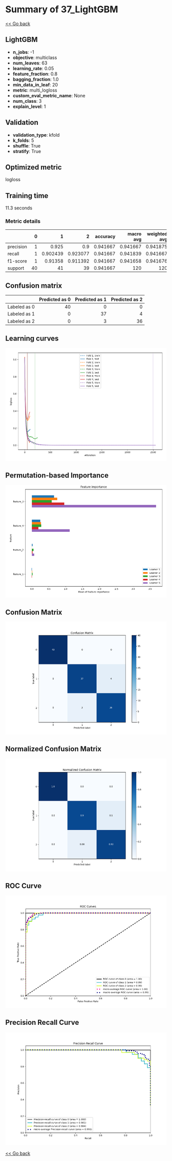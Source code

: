 # Summary of 37_LightGBM

[<< Go back](../README.md)


## LightGBM
- **n_jobs**: -1
- **objective**: multiclass
- **num_leaves**: 63
- **learning_rate**: 0.05
- **feature_fraction**: 0.8
- **bagging_fraction**: 1.0
- **min_data_in_leaf**: 20
- **metric**: multi_logloss
- **custom_eval_metric_name**: None
- **num_class**: 3
- **explain_level**: 1

## Validation
 - **validation_type**: kfold
 - **k_folds**: 5
 - **shuffle**: True
 - **stratify**: True

## Optimized metric
logloss

## Training time

11.3 seconds

### Metric details
|           |   0 |         1 |         2 |   accuracy |   macro avg |   weighted avg |   logloss |
|:----------|----:|----------:|----------:|-----------:|------------:|---------------:|----------:|
| precision |   1 |  0.925    |  0.9      |   0.941667 |    0.941667 |       0.941875 |  0.163926 |
| recall    |   1 |  0.902439 |  0.923077 |   0.941667 |    0.941839 |       0.941667 |  0.163926 |
| f1-score  |   1 |  0.91358  |  0.911392 |   0.941667 |    0.941658 |       0.941676 |  0.163926 |
| support   |  40 | 41        | 39        |   0.941667 |  120        |     120        |  0.163926 |


## Confusion matrix
|              |   Predicted as 0 |   Predicted as 1 |   Predicted as 2 |
|:-------------|-----------------:|-----------------:|-----------------:|
| Labeled as 0 |               40 |                0 |                0 |
| Labeled as 1 |                0 |               37 |                4 |
| Labeled as 2 |                0 |                3 |               36 |

## Learning curves
![Learning curves](learning_curves.png)

## Permutation-based Importance
![Permutation-based Importance](permutation_importance.png)
## Confusion Matrix

![Confusion Matrix](confusion_matrix.png)


## Normalized Confusion Matrix

![Normalized Confusion Matrix](confusion_matrix_normalized.png)


## ROC Curve

![ROC Curve](roc_curve.png)


## Precision Recall Curve

![Precision Recall Curve](precision_recall_curve.png)



[<< Go back](../README.md)
